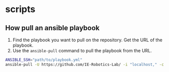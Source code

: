 # scripts



## How pull an ansible playbook
1. Find the playbook you want to pull on the repository. Get the URL of the playbook.
2. Use the `ansible-pull` command to pull the playbook from the URL.
```bash
ANSIBLE_SSH="path/to/playbook.yml"
ansible-pull -U https://github.com/IE-Robotics-Lab/ -i "localhost," -c local -K $ANSIBLE_SSH
```
